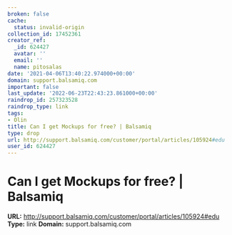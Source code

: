 ```yaml
---
broken: false
cache:
  status: invalid-origin
collection_id: 17452361
creator_ref:
  _id: 624427
  avatar: ''
  email: ''
  name: pitosalas
date: '2021-04-06T13:40:22.974000+00:00'
domain: support.balsamiq.com
important: false
last_update: '2022-06-23T22:43:23.861000+00:00'
raindrop_id: 257323528
raindrop_type: link
tags:
- Olin
title: Can I get Mockups for free? | Balsamiq
type: drop
url: http://support.balsamiq.com/customer/portal/articles/105924#edu
user_id: 624427
---
```


# Can I get Mockups for free? | Balsamiq

**URL:** http://support.balsamiq.com/customer/portal/articles/105924#edu
**Type:** link
**Domain:** support.balsamiq.com
